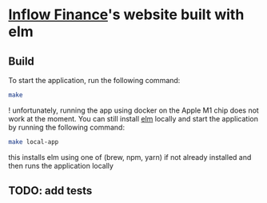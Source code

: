 # [Inflow Finance](https://www.inflow.finance)'s website built with elm

## Build
To start the application, run the following command:  
```bash
make
```
! unfortunately, running the app using docker on the Apple M1 chip does not work at the moment.
You can still install [elm](https://elm-lang.org/) locally and start the application by running the following command:
```bash
make local-app
```
this installs elm using one of (brew, npm, yarn) if not already installed and then runs the application locally

## TODO: add tests
